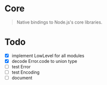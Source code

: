 # Core

> Native bindings to Node.js's core libraries.


# Todo

- [x] implement LowLevel for all modules
- [x] decode Error.code to union type
- [ ] test Error
- [ ] test Encoding
- [ ] document
